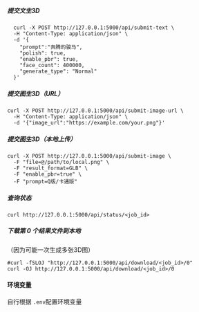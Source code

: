 ##### 提交文生3D
```shell
  curl -X POST http://127.0.0.1:5000/api/submit-text \
  -H "Content-Type: application/json" \
  -d '{
    "prompt":"奔腾的骏马",
    "polish": true,
    "enable_pbr": true,
    "face_count": 400000,
    "generate_type": "Normal"
  }'
```
##### 提交图生3D（URL）
```shell
curl -X POST http://127.0.0.1:5000/api/submit-image-url \
  -H "Content-Type: application/json" \
  -d '{"image_url":"https://example.com/your.png"}'
```

##### 提交图生3D（本地上传）
```shell
curl -X POST http://127.0.0.1:5000/api/submit-image \
  -F "file=@/path/to/local.png" \
  -F "result_format=GLB" \
  -F "enable_pbr=true" \
  -F "prompt=Q版/卡通版"
```
##### 查询状态
```shell
curl http://127.0.0.1:5000/api/status/<job_id>
```

##### 下载第 0 个结果文件到本地
（因为可能一次生成多张3D图）
```shell
#curl -fSLOJ "http://127.0.0.1:5000/api/download/<job_id>/0"
curl -OJ http://127.0.0.1:5000/api/download/<job_id>/0

```

#### 环境变量

自行根据  `.env`配置环境变量


